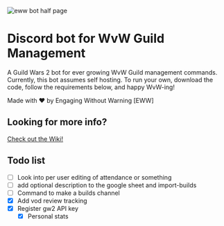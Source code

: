 ![eww bot half page](https://github.com/darkharasho/eww-bot/assets/144265798/36832218-b1e3-4606-8483-057c50197a6f)

# Discord bot for WvW Guild Management

A Guild Wars 2 bot for ever growing WvW Guild management commands. Currently, this bot assumes self hosting. To run your own, download the code, follow the requirements below, and happy WvW-ing!

Made with ❤️ by Engaging Without Warning [EWW]

## Looking for more info?
[Check out the Wiki!](https://github.com/darkharasho/eww-bot/wiki)


## Todo list

- [ ] Look into per user editing of attendance or something
- [ ] add optional description to the google sheet and import-builds
- [ ] Command to make a builds channel
- [x] Add vod review tracking
- [x] Register gw2 API key
  - [x] Personal stats
